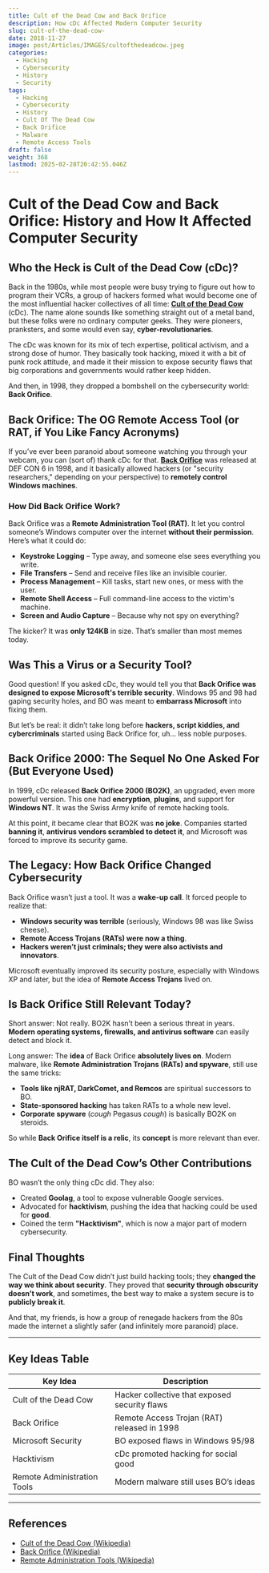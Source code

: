 ```yaml
---
title: Cult of the Dead Cow and Back Orifice
description: How cDc Affected Modern Computer Security
slug: cult-of-the-dead-cow-
date: 2018-11-27
image: post/Articles/IMAGES/cultofthedeadcow.jpeg
categories:
  - Hacking
  - Cybersecurity
  - History
  - Security
tags:
  - Hacking
  - Cybersecurity
  - History
  - Cult Of The Dead Cow
  - Back Orifice
  - Malware
  - Remote Access Tools
draft: false
weight: 368
lastmod: 2025-02-28T20:42:55.046Z
---
```

# Cult of the Dead Cow and Back Orifice: History and How It Affected Computer Security

## Who the Heck is Cult of the Dead Cow (cDc)?

Back in the 1980s, while most people were busy trying to figure out how to program their VCRs, a group of hackers formed what would become one of the most influential hacker collectives of all time: **[Cult of the Dead Cow](https://en.wikipedia.org/wiki/Cult_of_the_Dead_Cow)** (cDc). The name alone sounds like something straight out of a metal band, but these folks were no ordinary computer geeks. They were pioneers, pranksters, and some would even say, **cyber-revolutionaries**.

The cDc was known for its mix of tech expertise, political activism, and a strong dose of humor. They basically took hacking, mixed it with a bit of punk rock attitude, and made it their mission to expose security flaws that big corporations and governments would rather keep hidden.

And then, in 1998, they dropped a bombshell on the cybersecurity world: **Back Orifice**.

## Back Orifice: The OG Remote Access Tool (or RAT, if You Like Fancy Acronyms)

If you’ve ever been paranoid about someone watching you through your webcam, you can (sort of) thank cDc for that. **[Back Orifice](https://en.wikipedia.org/wiki/Back_Orifice)** was released at DEF CON 6 in 1998, and it basically allowed hackers (or "security researchers," depending on your perspective) to **remotely control Windows machines**.

### How Did Back Orifice Work?

Back Orifice was a **Remote Administration Tool (RAT)**. It let you control someone’s Windows computer over the internet **without their permission**. Here’s what it could do:

* **Keystroke Logging** – Type away, and someone else sees everything you write.
* **File Transfers** – Send and receive files like an invisible courier.
* **Process Management** – Kill tasks, start new ones, or mess with the user.
* **Remote Shell Access** – Full command-line access to the victim's machine.
* **Screen and Audio Capture** – Because why not spy on everything?

The kicker? It was **only 124KB** in size. That’s smaller than most memes today.

## Was This a Virus or a Security Tool?

Good question! If you asked cDc, they would tell you that **Back Orifice was designed to expose Microsoft's terrible security**. Windows 95 and 98 had gaping security holes, and BO was meant to **embarrass Microsoft** into fixing them.

But let’s be real: it didn’t take long before **hackers, script kiddies, and cybercriminals** started using Back Orifice for, uh… less noble purposes.

## Back Orifice 2000: The Sequel No One Asked For (But Everyone Used)

In 1999, cDc released **Back Orifice 2000 (BO2K)**, an upgraded, even more powerful version. This one had **encryption**, **plugins**, and support for **Windows NT**. It was the Swiss Army knife of remote hacking tools.

At this point, it became clear that BO2K was **no joke**. Companies started **banning it**, **antivirus vendors scrambled to detect it**, and Microsoft was forced to improve its security game.

## The Legacy: How Back Orifice Changed Cybersecurity

Back Orifice wasn’t just a tool. It was a **wake-up call**. It forced people to realize that:

* **Windows security was terrible** (seriously, Windows 98 was like Swiss cheese).
* **Remote Access Trojans (RATs) were now a thing**.
* **Hackers weren’t just criminals; they were also activists and innovators**.

Microsoft eventually improved its security posture, especially with Windows XP and later, but the idea of **Remote Access Trojans** lived on.

## Is Back Orifice Still Relevant Today?

Short answer: Not really. BO2K hasn’t been a serious threat in years. **Modern operating systems, firewalls, and antivirus software** can easily detect and block it.

Long answer: The **idea** of Back Orifice **absolutely lives on**. Modern malware, like **Remote Administration Trojans (RATs) and spyware**, still use the same tricks:

* **Tools like njRAT, DarkComet, and Remcos** are spiritual successors to BO.
* **State-sponsored hacking** has taken RATs to a whole new level.
* **Corporate spyware** (*cough* Pegasus *cough*) is basically BO2K on steroids.

So while **Back Orifice itself is a relic**, its **concept** is more relevant than ever.

## The Cult of the Dead Cow’s Other Contributions

BO wasn’t the only thing cDc did. They also:

* Created **Goolag**, a tool to expose vulnerable Google services.
* Advocated for **hacktivism**, pushing the idea that hacking could be used for **good**.
* Coined the term **"Hacktivism"**, which is now a major part of modern cybersecurity.

## Final Thoughts

The Cult of the Dead Cow didn’t just build hacking tools; they **changed the way we think about security**. They proved that **security through obscurity doesn’t work**, and sometimes, the best way to make a system secure is to **publicly break it**.

And that, my friends, is how a group of renegade hackers from the 80s made the internet a slightly safer (and infinitely more paranoid) place.

***

## Key Ideas Table

| Key Idea                    | Description                                   |
| --------------------------- | --------------------------------------------- |
| Cult of the Dead Cow        | Hacker collective that exposed security flaws |
| Back Orifice                | Remote Access Trojan (RAT) released in 1998   |
| Microsoft Security          | BO exposed flaws in Windows 95/98             |
| Hacktivism                  | cDc promoted hacking for social good          |
| Remote Administration Tools | Modern malware still uses BO’s ideas          |

***

## References

* [Cult of the Dead Cow (Wikipedia)](https://en.wikipedia.org/wiki/Cult_of_the_Dead_Cow)
* [Back Orifice (Wikipedia)](https://en.wikipedia.org/wiki/Back_Orifice)
* [Remote Administration Tools (Wikipedia)](https://en.wikipedia.org/wiki/Remote_administration_tool)
